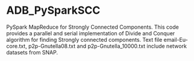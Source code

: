 # ADB_PySparkSCC
PySpark MapReduce for Strongly Connected Components.
This code provides a parallel and serial implementation of Divide and Conquer algorithm for finding Strongly connected components.
Text file email-Eu-core.txt, p2p-Gnutella08.txt and p2p-Gnutella_10000.txt include network datasets from SNAP.
